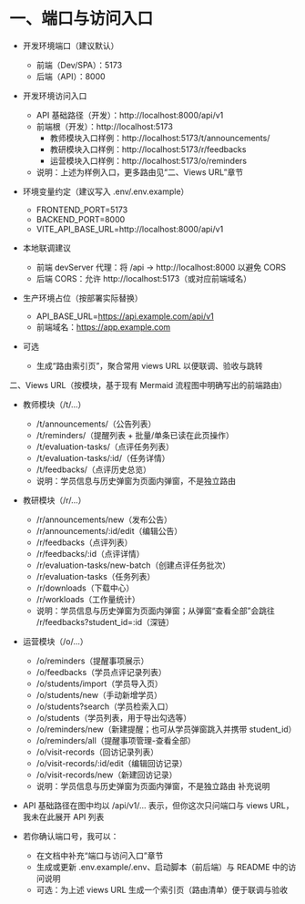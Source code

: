 # 一、端口与访问入口

- 开发环境端口（建议默认）
  - 前端（Dev/SPA）：5173
  - 后端（API）：8000

- 开发环境访问入口
  - API 基础路径（开发）：http://localhost:8000/api/v1
  - 前端根（开发）：http://localhost:5173
    - 教师模块入口样例：http://localhost:5173/t/announcements/
    - 教研模块入口样例：http://localhost:5173/r/feedbacks
    - 运营模块入口样例：http://localhost:5173/o/reminders
  - 说明：上述为样例入口，更多路由见“二、Views URL”章节

- 环境变量约定（建议写入 .env/.env.example）
  - FRONTEND_PORT=5173
  - BACKEND_PORT=8000
  - VITE_API_BASE_URL=http://localhost:8000/api/v1

- 本地联调建议
  - 前端 devServer 代理：将 /api → http://localhost:8000 以避免 CORS
  - 后端 CORS：允许 http://localhost:5173（或对应前端域名）

- 生产环境占位（按部署实际替换）
  - API_BASE_URL=https://api.example.com/api/v1
  - 前端域名：https://app.example.com

- 可选
  - 生成“路由索引页”，聚合常用 views URL 以便联调、验收与跳转

二、Views URL（按模块，基于现有 Mermaid 流程图中明确写出的前端路由）

- 教师模块（/t/...）
  
  - /t/announcements/（公告列表）
  - /t/reminders/（提醒列表 + 批量/单条已读在此页操作）
  - /t/evaluation-tasks/（点评任务列表）
  - /t/evaluation-tasks/:id/（任务详情）
  - /t/feedbacks/（点评历史总览）
  - 说明：学员信息与历史弹窗为页面内弹窗，不是独立路由
- 教研模块（/r/...）
  
  - /r/announcements/new（发布公告）
  - /r/announcements/:id/edit（编辑公告）
  - /r/feedbacks（点评列表）
  - /r/feedbacks/:id（点评详情）
  - /r/evaluation-tasks/new-batch（创建点评任务批次）
  - /r/evaluation-tasks（任务列表）
  - /r/downloads（下载中心）
  - /r/workloads（工作量统计）
  - 说明：学员信息与历史弹窗为页面内弹窗；从弹窗“查看全部”会跳往 /r/feedbacks?student_id=:id（深链）
- 运营模块（/o/...）
  
  - /o/reminders（提醒事项展示）
  - /o/feedbacks（学员点评记录列表）
  - /o/students/import（学员导入页）
  - /o/students/new（手动新增学员）
  - /o/students?search（学员检索入口）
  - /o/students（学员列表，用于导出勾选等）
  - /o/reminders/new（新建提醒；也可从学员弹窗跳入并携带 student_id）
  - /o/reminders/all（提醒事项管理-查看全部）
  - /o/visit-records（回访记录列表）
  - /o/visit-records/:id/edit（编辑回访记录）
  - /o/visit-records/new（新建回访记录）
  - 说明：学员信息与历史弹窗为页面内弹窗，不是独立路由
补充说明

- API 基础路径在图中均以 /api/v1/... 表示，但你这次只问端口与 views URL，我未在此展开 API 列表
- 若你确认端口号，我可以：
  - 在文档中补充“端口与访问入口”章节
  - 生成或更新 .env.example/.env、启动脚本（前后端）与 README 中的访问说明
  - 可选：为上述 views URL 生成一个索引页（路由清单）便于联调与验收